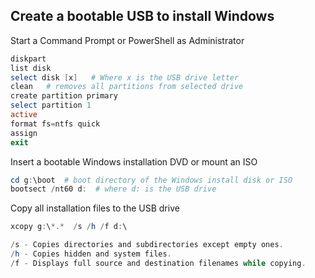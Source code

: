 ## Create a bootable USB to install Windows

Start a Command Prompt or PowerShell as Administrator 
```powershell
diskpart
list disk
select disk [x]   # Where x is the USB drive letter
clean   # removes all partitions from selected drive
create partition primary
select partition 1
active
format fs=ntfs quick
assign
exit
```

Insert a bootable Windows installation DVD or mount an ISO

```powershell
cd g:\boot  # boot directory of the Windows install disk or ISO
bootsect /nt60 d:  # where d: is the USB drive
```

Copy all installation files to the USB drive
```PowerShell
xcopy g:\*.*  /s /h /f d:\

/s - Copies directories and subdirectories except empty ones.
/h - Copies hidden and system files.
/f - Displays full source and destination filenames while copying.
```
